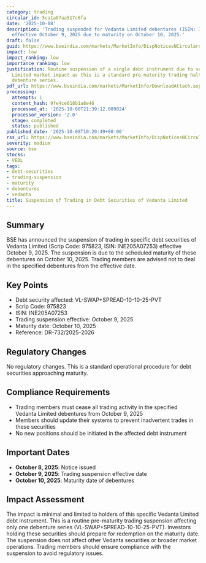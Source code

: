 ```yaml
---
category: trading
circular_id: 5ca1a07aa517c6fa
date: '2025-10-08'
description: 'Trading suspended for Vedanta Limited debentures (ISIN: INE205A07253)
  effective October 9, 2025 due to maturity on October 10, 2025.'
draft: false
guid: https://www.bseindia.com/markets/MarketInfo/DispNoticesNCirculars.aspx?Noticeid={FB629AE6-9E80-4352-A9BD-81A70DDD21AE}&noticeno=20251008-13&dt=10/08/2025&icount=13&totcount=68&flag=0
impact: low
impact_ranking: low
importance_ranking: low
justification: Routine suspension of a single debt instrument due to scheduled maturity.
  Limited market impact as this is a standard pre-maturity trading halt for one specific
  debenture series.
pdf_url: https://www.bseindia.com/markets/MarketInfo/DownloadAttach.aspx?id=20251008-13&attachedId=
processing:
  attempts: 1
  content_hash: 9fe4ce618b1a8e46
  processed_at: '2025-10-08T21:39:12.009024'
  processor_version: '2.0'
  stage: completed
  status: published
published_date: '2025-10-08T10:20:49+00:00'
rss_url: https://www.bseindia.com/markets/MarketInfo/DispNoticesNCirculars.aspx?Noticeid={FB629AE6-9E80-4352-A9BD-81A70DDD21AE}&noticeno=20251008-13&dt=10/08/2025&icount=13&totcount=68&flag=0
severity: medium
source: bse
stocks:
- VEDL
tags:
- debt-securities
- trading-suspension
- maturity
- debentures
- vedanta
title: Suspension of Trading in Debt Securities of Vedanta Limited
---
```


## Summary

BSE has announced the suspension of trading in specific debt securities of Vedanta Limited (Scrip Code: 975823, ISIN: INE205A07253) effective October 9, 2025. The suspension is due to the scheduled maturity of these debentures on October 10, 2025. Trading members are advised not to deal in the specified debentures from the effective date.

## Key Points

- Debt security affected: VL-SWAP+SPREAD-10-10-25-PVT
- Scrip Code: 975823
- ISIN: INE205A07253
- Trading suspension effective: October 9, 2025
- Maturity date: October 10, 2025
- Reference: DR-732/2025-2026

## Regulatory Changes

No regulatory changes. This is a standard operational procedure for debt securities approaching maturity.

## Compliance Requirements

- Trading members must cease all trading activity in the specified Vedanta Limited debentures from October 9, 2025
- Members should update their systems to prevent inadvertent trades in these securities
- No new positions should be initiated in the affected debt instrument

## Important Dates

- **October 8, 2025**: Notice issued
- **October 9, 2025**: Trading suspension effective date
- **October 10, 2025**: Maturity date of debentures

## Impact Assessment

The impact is minimal and limited to holders of this specific Vedanta Limited debt instrument. This is a routine pre-maturity trading suspension affecting only one debenture series (VL-SWAP+SPREAD-10-10-25-PVT). Investors holding these securities should prepare for redemption on the maturity date. The suspension does not affect other Vedanta securities or broader market operations. Trading members should ensure compliance with the suspension to avoid regulatory issues.